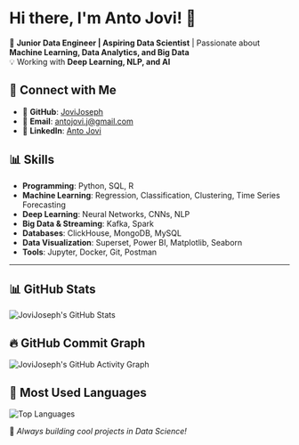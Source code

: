 # Hi there, I'm Anto Jovi! 👋

🚀 **Junior Data Engineer | Aspiring Data Scientist** | Passionate about **Machine Learning, Data Analytics, and Big Data**  
💡 Working with **Deep Learning, NLP, and AI**  

## 🔗 Connect with Me
- 🏡 **GitHub**: [JoviJoseph](https://github.com/JoviJoseph)  
- 📧 **Email**: antojovi.j@gmail.com  
- 💼 **LinkedIn**: [Anto Jovi](https://www.linkedin.com/in/anto-jovi-1892b7257/)  

## 📊 Skills
- **Programming**: Python, SQL, R  
- **Machine Learning**: Regression, Classification, Clustering, Time Series Forecasting  
- **Deep Learning**: Neural Networks, CNNs, NLP  
- **Big Data & Streaming**: Kafka, Spark  
- **Databases**: ClickHouse, MongoDB, MySQL  
- **Data Visualization**: Superset, Power BI, Matplotlib, Seaborn  
- **Tools**: Jupyter, Docker, Git, Postman  

---
## 📊 GitHub Stats  

![JoviJoseph's GitHub Stats](https://github-readme-stats.vercel.app/api?username=JoviJoseph&show_icons=true&theme=radical)
## 🔥 GitHub Commit Graph  

![JoviJoseph's GitHub Activity Graph](https://github-readme-activity-graph.vercel.app/graph?username=JoviJoseph&theme=react-dark)

## 🚀 Most Used Languages  

![Top Languages](https://github-readme-stats.vercel.app/api/top-langs/?username=JoviJoseph&layout=compact&theme=radical)


🔹 *Always building cool projects in Data Science!* 
